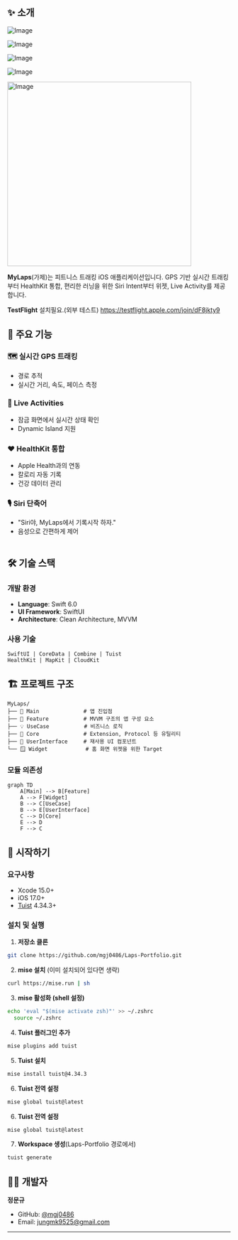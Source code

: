 ## ✨ 소개

![Image](https://github.com/user-attachments/assets/f922edb0-8e91-4c93-ae93-9cf481ba36e5)

![Image](https://github.com/user-attachments/assets/4958dcec-a1a3-484f-9e4d-d426e633a38b)

![Image](https://github.com/user-attachments/assets/a7675b4b-e75f-46c8-8d2c-842494f59d89)

![Image](https://github.com/user-attachments/assets/79f996dd-540f-491b-9a85-1ba89529e2e4)

<img width="415" alt="Image" src="https://github.com/user-attachments/assets/59d044f7-5306-4717-b103-39202a244a6f" />

**MyLaps**(가제)는 피트니스 트래킹 iOS 애플리케이션입니다. GPS 기반 실시간 트래킹부터 HealthKit 통합, 편리한 러닝을 위한 Siri Intent부터 위젯, Live Activity를 제공합니다.

**TestFlight** 설치필요.(외부 테스트)
https://testflight.apple.com/join/dF8jkty9

## 🎯 주요 기능

<table>
<tr width="100%">

### 🗺️ 실시간 GPS 트래킹
- 경로 추적
- 실시간 거리, 속도, 페이스 측정

</tr>
<tr width="100%">

### 📱 Live Activities
- 잠금 화면에서 실시간 상태 확인
- Dynamic Island 지원

</tr>
<tr width="100%">

### ❤️ HealthKit 통합
- Apple Health과의 연동
- 칼로리 자동 기록
- 건강 데이터 관리

</tr>
<tr width="100%">

### 🎙️ Siri 단축어
- "Siri야, MyLaps에서 기록시작 하자."
- 음성으로 간편하게 제어

</tr>
</table>


## 🛠 기술 스택

### 개발 환경
- **Language**: Swift 6.0
- **UI Framework**: SwiftUI
- **Architecture**: Clean Architecture, MVVM

### 사용 기술
```
SwiftUI | CoreData | Combine | Tuist 
HealthKit | MapKit | CloudKit
```


## 🏗 프로젝트 구조

```
MyLaps/
├── 📱 Main              # 앱 진입점
├── 🎨 Feature           # MVVM 구조의 앱 구성 요소 
├── 💡 UseCase           # 비즈니스 로직
├── 🔧 Core              # Extension, Protocol 등 유틸리티
├── 🎯 UserInterface     # 재사용 UI 컴포넌트
└── 🪟 Widget            # 홈 화면 위젯을 위한 Target
```


### 모듈 의존성
```mermaid
graph TD
    A[Main] --> B[Feature]
    A --> F[Widget]
    B --> C[UseCase]
    B --> E[UserInterface]
    C --> D[Core]
    E --> D
    F --> C
```

## 🚀 시작하기

### 요구사항
- Xcode 15.0+
- iOS 17.0+
- [Tuist](https://tuist.io) 4.34.3+

### 설치 및 실행

1. **저장소 클론**
```bash
git clone https://github.com/mgj0486/Laps-Portfolio.git
```

2. **mise 설치** (이미 설치되어 있다면 생략)
```bash
curl https://mise.run | sh
```

3. **mise 활성화 (shell 설정)**
```bash
echo 'eval "$(mise activate zsh)"' >> ~/.zshrc
  source ~/.zshrc
```

4. **Tuist 플러그인 추가**
```bash
mise plugins add tuist
```

5. **Tuist 설치**
```bash
mise install tuist@4.34.3
```

6. **Tuist 전역 설정**
```bash
mise global tuist@latest
```

6. **Tuist 전역 설정**
```bash
mise global tuist@latest
```

7. **Workspace 생성**(Laps-Portfolio 경로에서)
```bash
tuist generate
```

## 👨‍💻 개발자

**정문규**
- GitHub: [@mgj0486](https://github.com/mgj0486)
- Email: jungmk9525@gmail.com

---
